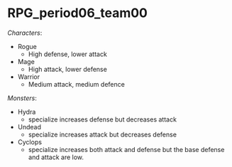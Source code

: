 # RPG_period06_team00
_Characters_:
* Rogue
  * High defense, lower attack
* Mage
  * High attack, lower defense
* Warrior
  * Medium attack, medium defence

_Monsters_:
* Hydra
  * specialize increases defense but decreases attack
* Undead
  * specialize increases attack but decreases defense 
* Cyclops
  * specialize increases both attack and defense but the base defense and attack are low.
